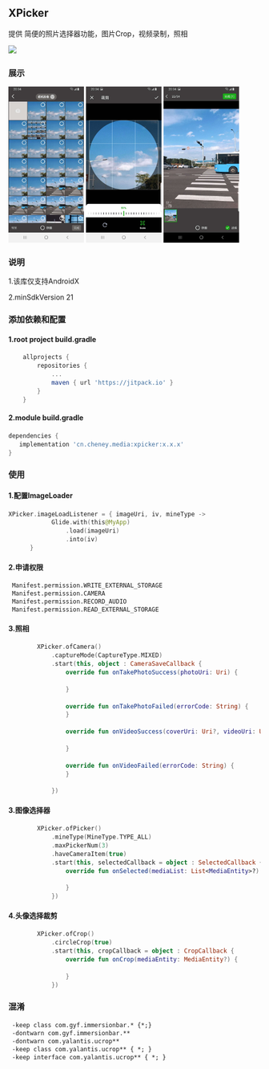## XPicker

提供 简便的照片选择器功能，图片Crop，视频录制，照相

[![](https://jitpack.io/v/wangshuwen1107/xpicker.svg)](https://jitpack.io/#wangshuwen1107/xpicker)


### 展示
 <img src="./art/demo1.jpeg" width="30%"/>  <img src="./art/demo3.jpeg" width="30%"/>  <img src="./art/demo2.jpeg" width="30%"/> 



### 说明

1.该库仅支持AndroidX

2.minSdkVersion 21

### 添加依赖和配置

#### 1.root project build.gradle

```gradle
	allprojects {
		repositories {
			...
			maven { url 'https://jitpack.io' }
		}
	}
```



#### 2.module build.gradle

```gradle
dependencies {
   implementation 'cn.cheney.media:xpicker:x.x.x'
}
```



### 使用

#### 1.配置ImageLoader

```kotlin
XPicker.imageLoadListener = { imageUri, iv, mineType ->
            Glide.with(this@MyApp)
                .load(imageUri)
                .into(iv)
      }
```

#### 2.申请权限

```text
 Manifest.permission.WRITE_EXTERNAL_STORAGE
 Manifest.permission.CAMERA
 Manifest.permission.RECORD_AUDIO
 Manifest.permission.READ_EXTERNAL_STORAGE
```

#### 3.照相

```kotlin
        XPicker.ofCamera()
            .captureMode(CaptureType.MIXED)
            .start(this, object : CameraSaveCallback {
                override fun onTakePhotoSuccess(photoUri: Uri) {
             
                }

                override fun onTakePhotoFailed(errorCode: String) {
                }

                override fun onVideoSuccess(coverUri: Uri?, videoUri: Uri, duration: Int?) {
               
                }

                override fun onVideoFailed(errorCode: String) {
                }

            })

```

#### 3.图像选择器

```kotlin
        XPicker.ofPicker()
            .mineType(MineType.TYPE_ALL)
            .maxPickerNum(3)
            .haveCameraItem(true)
            .start(this, selectedCallback = object : SelectedCallback {
                override fun onSelected(mediaList: List<MediaEntity>?) {
                  
                }
            })

```

#### 4.头像选择裁剪

```kotlin
        XPicker.ofCrop()
            .circleCrop(true)
            .start(this, cropCallback = object : CropCallback {
                override fun onCrop(mediaEntity: MediaEntity?) {
                   
                }
            })

```

### 混淆

```text
 -keep class com.gyf.immersionbar.* {*;}
 -dontwarn com.gyf.immersionbar.**
 -dontwarn com.yalantis.ucrop**
 -keep class com.yalantis.ucrop** { *; }
 -keep interface com.yalantis.ucrop** { *; }

```


